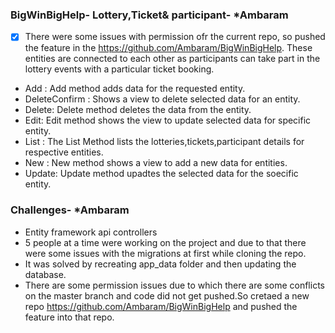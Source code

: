 ### BigWinBigHelp- Lottery,Ticket& participant- *Ambaram
- [x] There were some issues with permission ofr the current repo, so pushed the feature in the https://github.com/Ambaram/BigWinBigHelp.
These entities are connected to each other as participants can take part in the lottery events with a particular ticket booking.
- Add : Add method adds data for the requested entity.
- DeleteConfirm : Shows a view to delete selected data for an entity.
- Delete: Delete method deletes the data from the entity.
- Edit: Edit method shows the view to update selected data for specific entity.
- List : The List Method lists the lotteries,tickets,participant details for respective entities.
- New : New method shows a view to add a new data for entities.
- Update: Update method upadtes the selected data for the soecific entity.

### Challenges- *Ambaram
- Entity framework api controllers
- 5 people at a time were working on the project and due to that there were some issues with the migrations at first while cloning the repo.
- It was solved by recreating app_data folder and then updating the database.
- There are some permission issues due to which there are some conflicts on the master branch and code did not get pushed.So cretaed a new repo https://github.com/Ambaram/BigWinBigHelp and pushed the feature into that repo.
